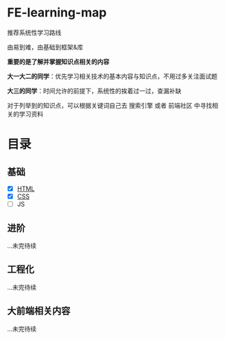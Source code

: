 # FE-learning-map
推荐系统性学习路线

由易到难，由基础到框架&库

**重要的是了解并掌握知识点相关的内容**

**大一大二的同学**：优先学习相关技术的基本内容与知识点，不用过多关注面试题

**大三的同学**：时间允许的前提下，系统性的挨着过一过，查漏补缺

对于列举到的知识点，可以根据关键词自己去 搜索引擎 或者 前端社区 中寻找相关的学习资料

# 目录
## 基础
* [x] [HTML](HTML.md)
* [x] [CSS](CSS.md)
* [ ] JS

## 进阶
...未完待续

## 工程化
...未完待续

## 大前端相关内容
...未完待续